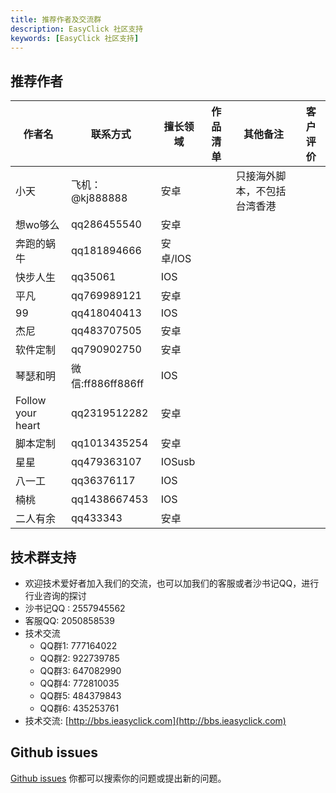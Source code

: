 ```yaml
---
title: 推荐作者及交流群 
description: EasyClick 社区支持 
keywords: [EasyClick 社区支持]
---
```


## 推荐作者

| 作者名 | 联系方式 | 擅长领域 | 作品清单  | 其他备注 | 客户评价 |
| ----| ---- | ---- | ------| ------| ------|
| 小天 | 飞机：@kj888888 | 安卓 |  | 只接海外脚本，不包括台湾香港 |  |
| 想wo够么 | qq286455540 | 安卓 |   |  |  |
| 奔跑的蜗牛 | qq181894666 | 安卓/IOS |   |  |  |
| 快步人生 | qq35061 | IOS |   |  |  |
| 平凡 | qq769989121 | 安卓 |  |  |  |
| 99 | qq418040413 | IOS |  |  |  |
| 杰尼 | qq483707505 | 安卓 |  |  |  |
| 软件定制 | qq790902750 | 安卓 | 	  |  |  |
| 琴瑟和明 | 微信:ff886ff886ff | IOS | 	  |  |  |
| Follow your heart | qq2319512282 | 安卓 | 	|  |  |
| 脚本定制 | qq1013435254 | 安卓 | 	  |  |  |
| 星星 | qq479363107 | IOSusb | 		 |  |  |
| 八一工 | qq36376117 | IOS  | 		 |  |  |
| 楠桃 | qq1438667453 | IOS | 		 |  |  |
| 二人有余 | qq433343 | 安卓 | 		 |  |  |

## 技术群支持

- 欢迎技术爱好者加入我们的交流，也可以加我们的客服或者沙书记QQ，进行行业咨询的探讨
- 沙书记QQ : 2557945562
- 客服QQ: 2050858539
- 技术交流
    - QQ群1: 777164022
    - QQ群2: 922739785
    - QQ群3: 647082990
    - QQ群4: 772810035
    - QQ群5: 484379843
    - QQ群6: 435253761
- 技术交流:
  [http://bbs.ieasyclick.com](http://bbs.ieasyclick.com)

## Github issues

[Github issues](https://github.com/easy-click/easyclick-libs) 你都可以搜索你的问题或提出新的问题。



